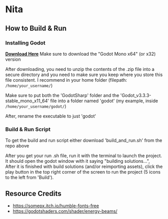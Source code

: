 # Nita

## How to Build & Run

### Installing Godot
<b><a href="https://godotengine.org/download">Download Here</a></b> 
Make sure to download the "Godot Mono x64" (or x32) version

After downloading, you need to unzip the contents of the .zip file into a 
secure directory and you need to make sure you keep where you store this file
consistent. I recommend in your home folder (filepath: `/home/your_username/`)
<br>

Make sure to put both the 'GodotSharp' folder and the 'Godot_v3.3.3-stable_mono_x11_64' file into a folder
named 'godot' (my example, inside `/home/your_username/godot/`)

After, rename the executable to just 'godot'

### Build & Run Script
To get the build and run script either download 'build_and_run.sh' from the repo above

After you get your run .sh file, run it with the terminal to launch the project.
<br>It should open the godot window with it saying "building solutions...", 
<br>After it is finished with build solutions (and/or reimporting assets), click the play button in the top right corner of the screen to run the project (5 icons to the left from 'Build').


## Resource Credits

- https://somepx.itch.io/humble-fonts-free
- https://godotshaders.com/shader/energy-beams/
